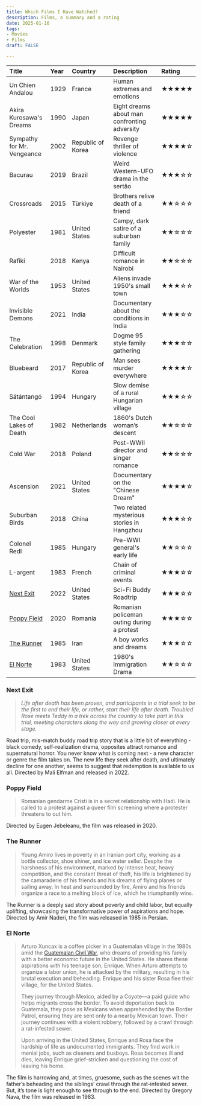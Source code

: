 ```yaml
---
title: Which Films I Have Watched?
description: Films, a summary and a rating
date: 2025-01-16
tags:
- Movies
- Films
draft: FALSE

---
```

| Title                     | Year     | Country          | Description               |Rating        |
|:--------------------------|:---------|:-----------------|:--------------------------|:-------------|
| Un Chien Andalou    | 1929   | France    | Human extremes and emotions    |★★★★★|
| Akira Kurosawa's Dreams    | 1990  | Japan | Eight dreams about man confronting adversity  |★★★★★|
| Sympathy for Mr. Vengeance    | 2002     | Republic of Korea    |  Revenge thriller of violence   |★★★★☆|
| Bacurau    | 2019     | Brazil    | Weird Western-UFO drama in the sertão    |★★★☆☆|
| Crossroads    | 2015     | Türkiye    | Brothers relive death of a friend    |★★☆☆☆|
| Polyester    | 1981     | United States    | Campy, dark satire of a suburban family    |★★☆☆☆|
| Rafiki    | 2018     | Kenya    | Difficult romance in Nairobi   |★★☆☆☆|
| War of the Worlds    | 1953     | United States    | Aliens invade 1950's small town  |★★★☆☆|
| Invisible Demons    | 2021     | India    | Documentary about the conditions in India  |★★★☆☆|
| The Celebration    | 1998     | Denmark    | Dogme 95 style family gathering |★★★☆☆|
| Bluebeard    | 2017     | Republic of Korea    | Man sees murder everywhere |★★★★☆|
| Sátántangó    | 1994     | Hungary    | Slow demise of a rural Hungarian village |★★★☆☆|
| The Cool Lakes of Death    | 1982     | Netherlands    | 1860's Dutch woman’s descent |★★☆☆☆|
| Cold War    | 2018     | Poland    | Post-WWII director and singer romance  |★★☆☆☆|
| Ascension    | 2021     | United States    | Documentary on the "Chinese Dream"  |★★★★☆|
| Suburban Birds    | 2018     | China    | Two related mysterious stories in Hangzhou  |★★★☆☆|
| Colonel Redl    | 1985     | Hungary    | Pre-WWI general's early life  |★★☆☆☆|
| L-argent     | 1983   | French    | Chain of criminal events  |★★★☆☆|
| [Next Exit](#next-exit)     | 2022     | United States    | Sci-Fi Buddy Roadtrip  |★★★☆☆|
| [Poppy Field](#poppy-field) | 2020     | Romania        | Romanian policeman outing during a protest    |★★★☆☆|
| [The Runner](#the-runner) | 1985     | Iran             | A boy works and dreams    |★★★☆☆|
| [El Norte](#el-norte)     | 1983     | United States    | 1980's Immigration Drama  |★★☆☆☆|


### Next Exit
> <em>Life after death has been proven, and participants in a trial seek to be the first to end their life, or rather, start their life after death. Troubled Rose meets Teddy in a trek across the country to take part in this trial, meeting characters along the way and growing closer at every stage. </em>

Road trip, mis-match buddy road trip story that is a little bit of everything - black comedy, self-realization drama, opposites attract romance and supernatural horror. You never know what is coming next - a new character or genre the film takes on. The new life they seek after death, and ultimately decline for one another, seems to suggest that redemption is available to us all. 
Directed by Mali Elfman and released in 2022. 

### Poppy Field

> Romanian gendarme Cristi is in a secret relationship with Hadi. He is called to a protest against a queer film screening where a protester threatens to out him.

Directed by Eugen Jebeleanu, the film was released in 2020.

### The Runner
>Young Amiro lives in poverty in an Iranian port city, working as a bottle collector, shoe shiner, and ice water seller. Despite the harshness of his environment, marked by intense heat, heavy competition, and the constant threat of theft, his life is brightened by the camaraderie of his friends and his dreams of flying planes or sailing away. In heat and surrounded by fire, Amiro and his friends organize a race to a melting block of ice, which he triumphantly wins.

The Runner is a deeply sad story about poverty and child labor, but equally uplifting, showcasing the transformative power of aspirations and hope.
Directed by Amir Naderi, the film was released in 1985 in Persian. 


### El Norte  
> Arturo Xuncax is a coffee picker in a Guatemalan village in the 1980s amid the [Guatemalan Civil War](https://en.wikipedia.org/wiki/Guatemalan_Civil_War), who dreams of providing his family with a better economic future in the United States. He shares these aspirations with his teenage son, Enrique. When Arturo attempts to organize a labor union, he is attacked by the military, resulting in his brutal execution and beheading. Enrique and his sister Rosa flee their village, for the United States.
> 
> They journey through Mexico, aided by a Coyote—a paid guide who helps migrants cross the border. To avoid deportation back to Guatemala, they pose as Mexicans when apprehended by the Border Patrol, ensuring they are sent only to a nearby Mexican town. Their journey continues with a violent robbery, followed by a crawl through a rat-infested sewer.
> 
> Upon arriving in the United States, Enrique and Rosa face the hardship of life as undocumented immigrants. They find work in menial jobs, such as cleaners and busboys. Rosa becomes ill and dies, leaving Enrique grief-stricken and questioning the cost of leaving his home.

The film is harrowing and, at times, gruesome, such as the scenes wit the father’s beheading and the siblings’ crawl through the rat-infested sewer. But, it’s tone is light enough to see through to the end. Directed by Gregory Nava, the film was released in 1983.
